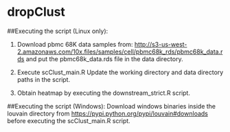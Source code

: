 # dropClust

##Executing the script (Linux only):


1. Download pbmc 68K data samples from:
http://s3-us-west-2.amazonaws.com/10x.files/samples/cell/pbmc68k_rds/pbmc68k_data.rds
and put the pbmc68k_data.rds file in the data directory.

2. Execute scClust_main.R
Update the working directory and data directory paths in the script.

3. Obtain heatmap by executing the downstream_strict.R script.


##Executing the script (Windows):
Download windows binaries inside the louvain directory from https://pypi.python.org/pypi/louvain#downloads
before executing the scClust_main.R script.
